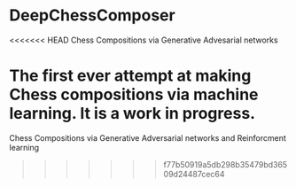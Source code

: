 # DeepChessComposer
<<<<<<< HEAD
Chess Compositions via Generative Advesarial networks

The first ever attempt at making Chess compositions via machine learning. It is a work in progress.
=======
Chess Compositions via Generative Adversarial networks and Reinforcment learning
>>>>>>> f77b50919a5db298b35479bd36509d24487cec64
